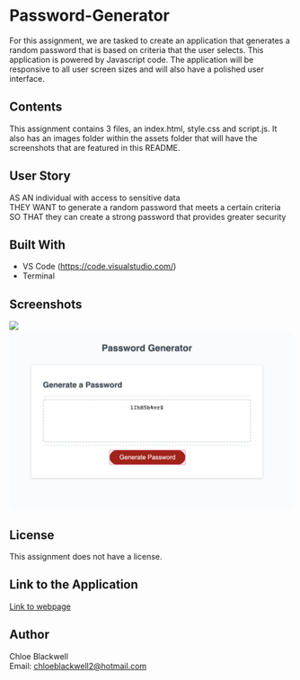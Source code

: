 # Password-Generator

For this assignment, we are tasked to create an application that generates a random password that is based on criteria that the user selects. This application is powered by Javascript code. The application will be responsive to all user screen sizes and will also have a polished user interface. 

## Contents 

This assignment contains 3 files, an index.html, style.css and script.js. It also has an images folder within the assets folder that will have the screenshots that are featured in this README. 

## User Story 

AS AN individual with access to sensitive data <br>
THEY WANT to generate a random password that meets a certain criteria <br>
SO THAT they can create a strong password that provides greater security 


## Built With 

* VS Code (https://code.visualstudio.com/)
* Terminal 

## Screenshots 

<img src="Assets/images/Final">
<img src="Assets/images/Password.png">


## License 

This assignment does not have a license. 

## Link to the Application

<a href="https://chloeblackwell.github.io/Password-Generator/">Link to webpage</a>

## Author 

Chloe Blackwell 
<br> 
Email: chloeblackwell2@hotmail.com
